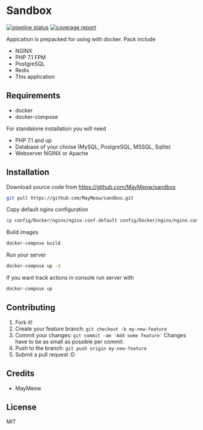 # Sandbox

[![pipeline status](https://codeocean.works/MayMeow/sandbox/badges/master/pipeline.svg)](https://codeocean.works/MayMeow/sandbox/commits/master)
[![coverage report](https://codeocean.works/MayMeow/sandbox/badges/master/coverage.svg)](https://codeocean.works/MayMeow/sandbox/commits/master)

Appication is prepacked for using with docker. Pack include

* NGINX
* PHP 7.1 FPM
* PostgreSQL
* Redis
* This application

## Requirements

* docker
* docker-compose

For standalone installation you will need

* PHP 7.1 and up
* Database of your choise (MySQL, PostgreSQL, MSSQL, Sqlite)
* Webserver NGINX or Apache

## Installation

Download source code from https://github.com/MayMeow/sandbox

```bash
git pull https://github.com/MayMeow/sandbox.git
```

Copy default nginx configuration

```bash
cp config/Docker/nginx/nginx.conf.default config/Docker/nginx/nginx.conf
```

Build images

```bash
docker-compose build
```

Run your server

```bash
docker-compose up -d
```

If you want track actions in console run server with

```bash
docker-compose up
```

## Contributing

1. Fork it!
2. Create your feature branch: `git checkout -b my-new-feature`
3. Commit your changes: `git commit -am 'Add some feature'` Changes have to be as small as possible per commit.
4. Push to the branch: `git push origin my-new-feature`
5. Submit a pull request :D

## Credits

* MayMeow

## License

MIT
